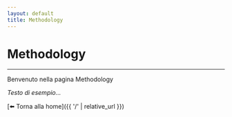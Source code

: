```yaml
---
layout: default
title: Methodology
---
```


# Methodology



---
Benvenuto nella pagina Methodology

_Testo di esempio…_

[⬅️ Torna alla home]({{ '/' | relative_url }})

